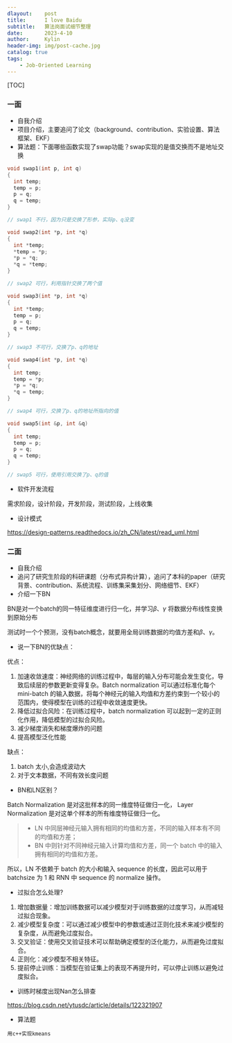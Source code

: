 ```yaml
---
dlayout:    post
title:      I love Baidu
subtitle:   算法岗面试细节整理
date:       2023-4-10
author:     Kylin
header-img: img/post-cache.jpg
catalog: true
tags:
    - Job-Oriented Learning
---
```




[TOC]

### 一面

- 自我介绍
- 项目介绍，主要追问了论文（background、contribution、实验设置、算法框架、EKF）
- 算法题：下面哪些函数实现了swap功能？swap实现的是值交换而不是地址交换

```c++
void swap1(int p, int q)
{
  int temp;
  temp = p;
  p = q;
  q = temp;
}

// swap1 不行，因为只是交换了形参，实际p、q没变

void swap2(int *p, int *q)
{
  int *temp;
  *temp = *p;
  *p = *q;
  *q = *temp;
}

// swap2 可行，利用指针交换了两个值

void swap3(int *p, int *q)
{
  int *temp;
  temp = p;
  p = q;
  q = temp;
}

// swap3 不可行，交换了p、q的地址

void swap4(int *p, int *q)
{
  int temp;
  temp = *p;
  *p = *q;
  *q = temp;
}

// swap4 可行，交换了p、q的地址所指向的值

void swap5(int &p, int &q)
{
  int temp;
  temp = p;
  p = q;
  q = temp;
}

// swap5 可行，使用引用交换了p、q的值
```

- 软件开发流程

需求阶段，设计阶段，开发阶段，测试阶段，上线收集

- 设计模式

https://design-patterns.readthedocs.io/zh_CN/latest/read_uml.html



### 二面

- 自我介绍
- 追问了研究生阶段的科研课题（分布式异构计算），追问了本科的paper（研究背景、contribution、系统流程、训练集采集划分、网络细节、EKF）
- 介绍一下BN

BN是对一个batch的同一特征维度进行归一化，并学习$\beta$、$\gamma$ 将数据分布线性变换到原始分布

测试时一个个预测，没有batch概念，就要用全局训练数据的均值方差和$\beta$、$\gamma$。

- 说一下BN的优缺点：

优点：

1. 加速收敛速度：神经网络的训练过程中，每层的输入分布可能会发生变化，导致后续层的参数更新变得复杂。Batch normalization 可以通过标准化每个 mini-batch 的输入数据，将每个神经元的输入均值和方差约束到一个较小的范围内，使得模型在训练的过程中收敛速度更快。
2. 降低过拟合风险：在训练过程中，batch normalization 可以起到一定的正则化作用，降低模型的过拟合风险。
3. 减少梯度消失和梯度爆炸的问题
4. 提高模型泛化性能

缺点：

1. batch 太小,会造成波动大
2. 对于文本数据，不同有效长度问题



- BN和LN区别？

Batch Normalization 是对这批样本的同一维度特征做归一化， Layer Normalization 是对这单个样本的所有维度特征做归一化。

> - LN 中同层神经元输入拥有相同的均值和方差，不同的输入样本有不同的均值和方差；
> - BN 中则针对不同神经元输入计算均值和方差，同一个 batch 中的输入拥有相同的均值和方差。

所以，LN 不依赖于 batch 的大小和输入 sequence 的长度，因此可以用于 batchsize 为 1 和 RNN 中 sequence 的 normalize 操作。



- 过拟合怎么处理?

1. 增加数据量：增加训练数据可以减少模型对于训练数据的过度学习，从而减轻过拟合现象。
2. 减少模型复杂度：可以通过减少模型中的参数或通过正则化技术来减少模型的复杂度，从而避免过度拟合。
3. 交叉验证：使用交叉验证技术可以帮助确定模型的泛化能力，从而避免过度拟合。
4. 正则化：减少模型不相关特征。
5. 提前停止训练：当模型在验证集上的表现不再提升时，可以停止训练以避免过度拟合。



- 训练时梯度出现Nan怎么排查

https://blog.csdn.net/ytusdc/article/details/122321907



- 算法题

```
用c++实现kmeans
```















































